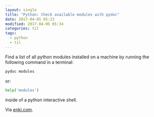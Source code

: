 ```yaml
---
layout: single
title: "Python: Check available modules with pydoc"
date: 2017-04-05 05:23
modified: 2017-04-05 05:34
categories: til
tags:
  - python
  - til
---
```


Find a list of all python modules installed on a machine by running the following command
in a terminal:

```python
pydoc modules
```

or:

```python
help('modules')
```

inside of a python interactive shell.

Via [enki.com](https://app.enkipro.com/#/insight/55ed77e3ed2a613a005bddc9).
